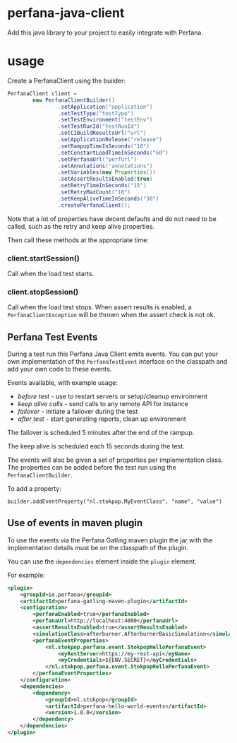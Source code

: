 # perfana-java-client

Add this java library to your project to easily integrate with Perfana.

# usage

Create a PerfanaClient using the builder:

```java
PerfanaClient client =
        new PerfanaClientBuilder()
                .setApplication("application")
                .setTestType("testType")
                .setTestEnvironment("testEnv")
                .setTestRunId("testRunId")
                .setCIBuildResultsUrl("url")
                .setApplicationRelease("release")
                .setRampupTimeInSeconds("10")
                .setConstantLoadTimeInSeconds("60")
                .setPerfanaUrl("perfUrl")
                .setAnnotations("annotations")
                .setVariables(new Properties())
                .setAssertResultsEnabled(true)
                .setRetryTimeInSeconds("15")
                .setRetryMaxCount("10")
                .setKeepAliveTimeInSeconds("30")
                .createPerfanaClient();
```

Note that a lot of properties have decent defaults and do not need to be 
called, such as the retry and keep alive properties.

Then call these methods at the appropriate time:

### client.startSession()
Call when the load test starts. 

### client.stopSession()
Call when the load test stops. When assert results is enabled, 
a `PerfanaClientException` will be thrown when the assert check 
is not ok.

## Perfana Test Events

During a test run this Perfana Java Client emits events. You can put
your own implementation of the `PerfanaTestEvent` interface on the classpath
and add your own code to these events.

Events available, with example usage:
* _before test_ - use to restart servers or setup/cleanup environment
* _keep alive calls_ - send calls to any remote API for instance
* _failover_ - initiate a failover during the test 
* _after test_ - start generating reports, clean up environment

The failover is scheduled 5 minutes after the end of the rampup.

The keep alive is scheduled each 15 seconds during the test.

The events will also be given a set of properties per implementation class.
The properties can be added before the test run using the `PerfanaClientBuilder`.

To add a property:
    
	builder.addEventProperty("nl.stokpop.MyEventClass", "name", "value")

## Use of events in maven plugin

To use the events via the Perfana Gatling maven plugin the jar with the
implementation details must be on the classpath of the plugin.

You can use the `dependencies` element inside the `plugin` element.

For example:

```xml 
<plugin>
    <groupId>io.perfana</groupId>
    <artifactId>perfana-gatling-maven-plugin</artifactId>
    <configuration>
        <perfanaEnabled>true</perfanaEnabled>
        <perfanaUrl>http://localhost:4000</perfanaUrl>
        <assertResultsEnabled>true</assertResultsEnabled>
        <simulationClass>afterburner.AfterburnerBasicSimulation</simulationClass>
        <perfanaEventProperties>
            <nl.stokpop.perfana.event.StokpopHelloPerfanaEvent>
                <myRestServer>https://my-rest-api</myName>
                <myCredentials>${ENV.SECRET}</myCredentials>
            </nl.stokpop.perfana.event.StokpopHelloPerfanaEvent>
        </perfanaEventProperties>
    </configuration>
    <dependencies>
        <dependency>
            <groupId>nl.stokpop</groupId>
            <artifactId>perfana-hello-world-events</artifactId>
            <version>1.0.0</version>
        </dependency>
    </dependencies>
</plugin>
```   
